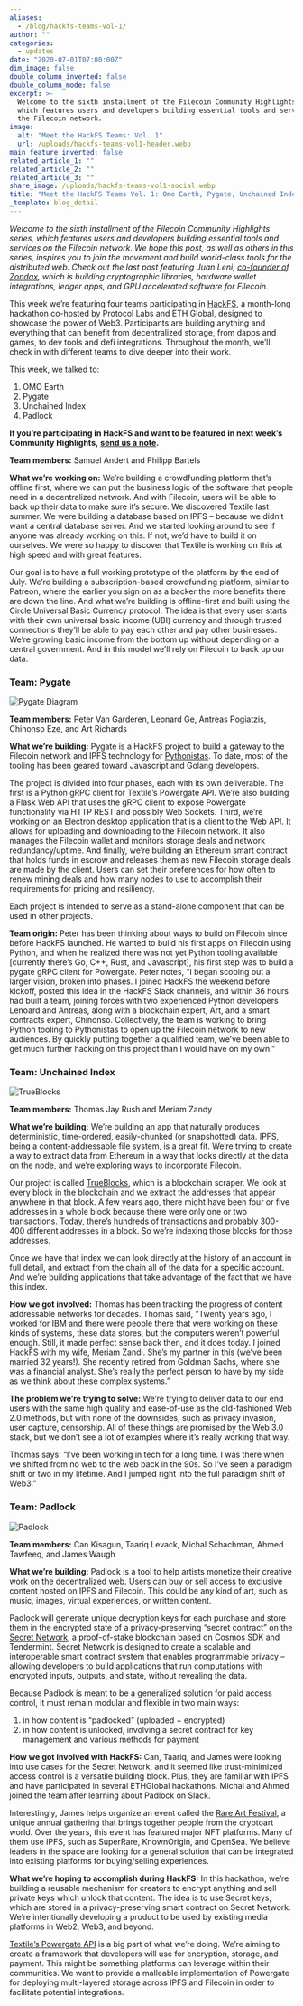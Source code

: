 ```yaml
---
aliases:
  - /blog/hackfs-teams-vol-1/
author: ""
categories:
  - updates
date: "2020-07-01T07:00:00Z"
dim_image: false
double_column_inverted: false
double_column_mode: false
excerpt: >-
  Welcome to the sixth installment of the Filecoin Community Highlights series,
  which features users and developers building essential tools and services on
  the Filecoin network.
image:
  alt: "Meet the HackFS Teams: Vol. 1"
  url: /uploads/hackfs-teams-vol1-header.webp
main_feature_inverted: false
related_article_1: ""
related_article_2: ""
related_article_3: ""
share_image: /uploads/hackfs-teams-vol1-social.webp
title: "Meet the HackFS Teams Vol. 1: Omo Earth, Pygate, Unchained Index, Padlock"
_template: blog_detail
---
```


_Welcome to the sixth installment of the Filecoin Community Highlights series, which features users and developers building essential tools and services on the Filecoin network. We hope this post, as well as others in this series, inspires you to join the movement and build world-class tools for the distributed web. Check out the last post featuring Juan Leni,_ [_co-founder of Zondax_](https://filecoin.io/blog/community-juan-leni-zondax/)_, which is building cryptographic libraries, hardware wallet integrations, ledger apps, and GPU accelerated software for Filecoin._

This week we’re featuring four teams participating in [HackFS](https://hackfs.com/), a month-long hackathon co-hosted by Protocol Labs and ETH Global, designed to showcase the power of Web3. Participants are building anything and everything that can benefit from decentralized storage, from dapps and games, to dev tools and defi integrations. Throughout the month, we’ll check in with different teams to dive deeper into their work.

This week, we talked to:

1. OMO Earth
2. Pygate
3. Unchained Index
4. Padlock

**If you’re participating in HackFS and want to be featured in next week’s Community Highlights,** [**send us a note**](mailto:rachel@protocol.ai)**.**

**Team members:** Samuel Andert and Philipp Bartels

**What we’re working on:** We’re building a crowdfunding platform that’s offline first, where we can put the business logic of the software that people need in a decentralized network. And with Filecoin, users will be able to back up their data to make sure it’s secure. We discovered Textile last summer. We were building a database based on IPFS – because we didn’t want a central database server. And we started looking around to see if anyone was already working on this. If not, we’d have to build it on ourselves. We were so happy to discover that Textile is working on this at high speed and with great features.

Our goal is to have a full working prototype of the platform by the end of July. We’re building a subscription-based crowdfunding platform, similar to Patreon, where the earlier you sign on as a backer the more benefits there are down the line. And what we’re building is offline-first and built using the Circle Universal Basic Currency protocol. The idea is that every user starts with their own universal basic income (UBI) currency and through trusted connections they’ll be able to pay each other and pay other businesses. We’re growing basic income from the bottom up without depending on a central government. And in this model we’ll rely on Filecoin to back up our data.

### Team: Pygate

![Pygate Diagram](https://filecoin.io/vintage/images/blog/hfs-pygate.png)

**Team members:** Peter Van Garderen, Leonard Ge, Antreas Pogiatzis, Chinonso Eze, and Art Richards

**What we’re building:** Pygate is a HackFS project to build a gateway to the Filecoin network and IPFS technology for [Pythonistas](https://www.pythonistaplanet.com/pythonista/). To date, most of the tooling has been geared toward Javascript and Golang developers.

The project is divided into four phases, each with its own deliverable. The first is a Python gRPC client for Textile’s Powergate API. We’re also building a Flask Web API that uses the gRPC client to expose Powergate functionality via HTTP REST and possibly Web Sockets. Third, we’re working on an Electron desktop application that is a client to the Web API. It allows for uploading and downloading to the Filecoin network. It also manages the Filecoin wallet and monitors storage deals and network redundancy/uptime. And finally, we’re building an Ethereum smart contract that holds funds in escrow and releases them as new Filecoin storage deals are made by the client. Users can set their preferences for how often to renew mining deals and how many nodes to use to accomplish their requirements for pricing and resiliency.

Each project is intended to serve as a stand-alone component that can be used in other projects.

**Team origin:** Peter has been thinking about ways to build on Filecoin since before HackFS launched. He wanted to build his first apps on Filecoin using Python, and when he realized there was not yet Python tooling available \[currently there’s Go, C++, Rust, and Javascript\], his first step was to build a pygate gRPC client for Powergate. Peter notes, “I began scoping out a larger vision, broken into phases. I joined HackFS the weekend before kickoff, posted this idea in the HackFS Slack channels, and within 36 hours had built a team, joining forces with two experienced Python developers Lenoard and Antreas, along with a blockchain expert, Art, and a smart contracts expert, Chinonso. Collectively, the team is working to bring Python tooling to Pythonistas to open up the Filecoin network to new audiences. By quickly putting together a qualified team, we’ve been able to get much further hacking on this project than I would have on my own.”

### Team: Unchained Index

![TrueBlocks](https://filecoin.io/vintage/images/blog/hfs-trueblocks.png)

**Team members:** Thomas Jay Rush and Meriam Zandy

**What we’re building:** We’re building an app that naturally produces deterministic, time-ordered, easily-chunked (or snapshotted) data. IPFS, being a content-addressable file system, is a great fit. We’re trying to create a way to extract data from Ethereum in a way that looks directly at the data on the node, and we’re exploring ways to incorporate Filecoin.

Our project is called [TrueBlocks](https://github.com/Great-Hill-Corporation), which is a blockchain scraper. We look at every block in the blockchain and we extract the addresses that appear anywhere in that block. A few years ago, there might have been four or five addresses in a whole block because there were only one or two transactions. Today, there’s hundreds of transactions and probably 300-400 different addresses in a block. So we’re indexing those blocks for those addresses.

Once we have that index we can look directly at the history of an account in full detail, and extract from the chain all of the data for a specific account. And we’re building applications that take advantage of the fact that we have this index.

**How we got involved:** Thomas has been tracking the progress of content addressable networks for decades. Thomas said, “Twenty years ago, I worked for IBM and there were people there that were working on these kinds of systems, these data stores, but the computers weren’t powerful enough. Still, it made perfect sense back then, and it does today. I joined HackFS with my wife, Meriam Zandi. She’s my partner in this (we’ve been married 32 years!). She recently retired from Goldman Sachs, where she was a financial analyst. She’s really the perfect person to have by my side as we think about these complex systems.”

**The problem we’re trying to solve:** We’re trying to deliver data to our end users with the same high quality and ease-of-use as the old-fashioned Web 2.0 methods, but with none of the downsides, such as privacy invasion, user capture, censorship. All of these things are promised by the Web 3.0 stack, but we don’t see a lot of examples where it’s really working that way.

Thomas says: “I’ve been working in tech for a long time. I was there when we shifted from no web to the web back in the 90s. So I’ve seen a paradigm shift or two in my lifetime. And I jumped right into the full paradigm shift of Web3.”

### Team: Padlock

![Padlock](https://filecoin.io/vintage/images/blog/hfs-padlock.jpg)

**Team members:** Can Kisagun, Taariq Levack, Michal Schachman, Ahmed Tawfeeq, and James Waugh

**What we’re building:** Padlock is a tool to help artists monetize their creative work on the decentralized web. Users can buy or sell access to exclusive content hosted on IPFS and Filecoin. This could be any kind of art, such as music, images, virtual experiences, or written content.

Padlock will generate unique decryption keys for each purchase and store them in the encrypted state of a privacy-preserving “secret contract” on the [Secret Network](https://github.com/enigmampc/SecretNetwork), a proof-of-stake blockchain based on Cosmos SDK and Tendermint. Secret Network is designed to create a scalable and interoperable smart contract system that enables programmable privacy – allowing developers to build applications that run computations with encrypted inputs, outputs, and state, without revealing the data.

Because Padlock is meant to be a generalized solution for paid access control, it must remain modular and flexible in two main ways:

1. in how content is “padlocked” (uploaded + encrypted)
2. in how content is unlocked, involving a secret contract for key management and various methods for payment

**How we got involved with HackFS:** Can, Taariq, and James were looking into use cases for the Secret Network, and it seemed like trust-minimized access control is a versatile building block. Plus, they are familiar with IPFS and have participated in several ETHGlobal hackathons. Michal and Ahmed joined the team after learning about Padlock on Slack.

Interestingly, James helps organize an event called the [Rare Art Festival](https://medium.com/makersplace/virtual-rare-art-festival-2020-b956e521e42e), a unique annual gathering that brings together people from the cryptoart world. Over the years, this event has featured major NFT platforms. Many of them use IPFS, such as SuperRare, KnownOrigin, and OpenSea. We believe leaders in the space are looking for a general solution that can be integrated into existing platforms for buying/selling experiences.

**What we’re hoping to accomplish during HackFS:** In this hackathon, we’re building a reusable mechanism for creators to encrypt anything and sell private keys which unlock that content. The idea is to use Secret keys, which are stored in a privacy-preserving smart contract on Secret Network. We’re intentionally developing a product to be used by existing media platforms in Web2, Web3, and beyond.

[Textile’s Powergate API](https://docs.textile.io/powergate/) is a big part of what we’re doing. We’re aiming to create a framework that developers will use for encryption, storage, and payment. This might be something platforms can leverage within their communities. We want to provide a malleable implementation of Powergate for deploying multi-layered storage across IPFS and Filecoin in order to facilitate potential integrations.
